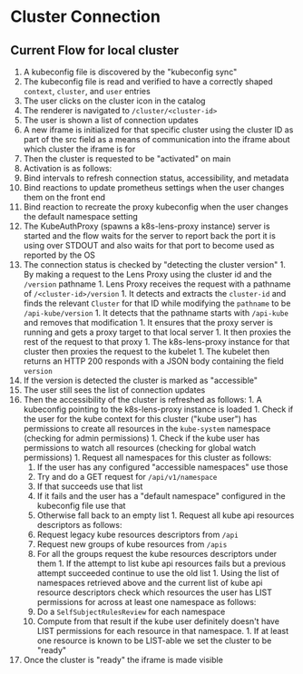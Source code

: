 # Cluster Connection

## Current Flow for local cluster

1. A kubeconfig file is discovered by the "kubeconfig sync"
1. The kubeconfig file is read and verified to have a correctly shaped `context`, `cluster`, and `user` entries
1. The user clicks on the cluster icon in the catalog
1. The renderer is navigated to `/cluster/<cluster-id>`
1. The user is shown a list of connection updates
1. A new iframe is initialized for that specific cluster using the cluster ID as part of the src field as a means of communication into the iframe about which cluster the iframe is for
1. Then the cluster is requested to be "activated" on main
1. Activation is as follows:
  1. Bind intervals to refresh connection status, accessibility, and metadata
  1. Bind reactions to update prometheus settings when the user changes them on the front end
  1. Bind reaction to recreate the proxy kubeconfig when the user changes the default namespace setting
  1. The KubeAuthProxy (spawns a k8s-lens-proxy instance) server is started and the flow waits for the server to report back the port it is using over STDOUT and also waits for that port to become used as reported by the OS
  1. The connection status is checked by "detecting the cluster version"
    1. By making a request to the Lens Proxy using the cluster id and the `/version` pathname
    1. Lens Proxy receives the request with a pathname of `/<cluster-id>/version`
    1. It detects and extracts the `cluster-id` and finds the relevant `Cluster` for that ID while modifying the `pathname` to be `/api-kube/version`
    1. It detects that the pathname starts with `/api-kube` and removes that modification
    1. It ensures that the proxy server is running and gets a proxy target to that local server
    1. It then proxies the rest of the request to that proxy
    1. The k8s-lens-proxy instance for that cluster then proxies the request to the kubelet
    1. The kubelet then returns an HTTP 200 responds with a JSON body containing the field `version`
  1. If the version is detected the cluster is marked as "accessible"
  1. The user still sees the list of connection updates
  1. Then the accessibility of the cluster is refreshed as follows:
    1. A kubeconfig pointing to the k8s-lens-proxy instance is loaded
    1. Check if the user for the kube context for this cluster ("kube user") has permissions to create all resources in the `kube-system` namespace (checking for admin permissions)
    1. Check if the kube user has permissions to watch all resources (checking for global watch permissions)
    1. Request all namespaces for this cluster as follows:
      1. If the user has any configured "accessible namespaces" use those
      1. Try and do a GET request for `/api/v1/namespace`
      1. If that succeeds use that list
      1. If it fails and the user has a "default namespace" configured in the kubeconfig file use that
      1. Otherwise fall back to an empty list
    1. Request all kube api resources descriptors as follows:
      1. Request legacy kube resources descriptors from `/api`
      1. Request new groups of kube resources from `/apis`
      1. For all the groups request the kube resources descriptors under them
    1. If the attempt to list kube api resources fails but a previous attempt succeeded continue to use the old list
    1. Using the list of namespaces retrieved above and the current list of kube api resource descriptors check which resources the user has LIST permissions for across at least one namespace as follows:
      1. Do a `SelfSubjectRulesReview` for each namespace
      1. Compute from that result if the kube user definitely doesn't have LIST permissions for each resource in that namespace.
    1. If at least one resource is known to be LIST-able we set the cluster to be "ready"
1. Once the cluster is "ready" the iframe is made visible
